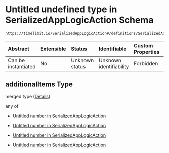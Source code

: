 # Untitled undefined type in SerializedAppLogicAction Schema

```txt
https://timelimit.io/SerializedAppLogicAction#/definitions/SerializedAddUsedTimeActionVersion2/properties/i/items/properties/sdl/items/additionalItems
```

| Abstract            | Extensible | Status         | Identifiable            | Custom Properties | Additional Properties | Access Restrictions | Defined In                                                                                            |
| :------------------ | :--------- | :------------- | :---------------------- | :---------------- | :-------------------- | :------------------ | :---------------------------------------------------------------------------------------------------- |
| Can be instantiated | No         | Unknown status | Unknown identifiability | Forbidden         | Allowed               | none                | [SerializedAppLogicAction.schema.json\*](SerializedAppLogicAction.schema.json "open original schema") |

## additionalItems Type

merged type ([Details](serializedapplogicaction-definitions-serializedaddusedtimeactionversion2-properties-i-items-properties-sdl-items-additionalitems.md))

any of

- [Untitled number in SerializedAppLogicAction](serializedapplogicaction-definitions-serializedaddusedtimeactionversion2-properties-i-items-properties-sdl-items-additionalitems-anyof-0.md "check type definition")

- [Untitled number in SerializedAppLogicAction](serializedapplogicaction-definitions-serializedaddusedtimeactionversion2-properties-i-items-properties-sdl-items-additionalitems-anyof-1.md "check type definition")

- [Untitled number in SerializedAppLogicAction](serializedapplogicaction-definitions-serializedaddusedtimeactionversion2-properties-i-items-properties-sdl-items-additionalitems-anyof-2.md "check type definition")

- [Untitled number in SerializedAppLogicAction](serializedapplogicaction-definitions-serializedaddusedtimeactionversion2-properties-i-items-properties-sdl-items-additionalitems-anyof-3.md "check type definition")
